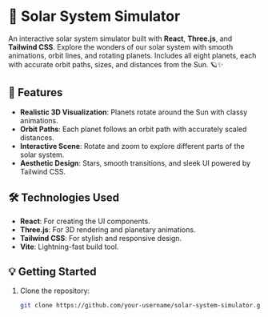 # 🌌 Solar System Simulator

An interactive solar system simulator built with **React**, **Three.js**, and **Tailwind CSS**. Explore the wonders of our solar system with smooth animations, orbit lines, and rotating planets. Includes all eight planets, each with accurate orbit paths, sizes, and distances from the Sun. 🪐✨

## 🚀 Features
- **Realistic 3D Visualization**: Planets rotate around the Sun with classy animations.
- **Orbit Paths**: Each planet follows an orbit path with accurately scaled distances.
- **Interactive Scene**: Rotate and zoom to explore different parts of the solar system.
- **Aesthetic Design**: Stars, smooth transitions, and sleek UI powered by Tailwind CSS.

## 🛠️ Technologies Used
- **React**: For creating the UI components.
- **Three.js**: For 3D rendering and planetary animations.
- **Tailwind CSS**: For stylish and responsive design.
- **Vite**: Lightning-fast build tool.

## 💡 Getting Started
1. Clone the repository:
   ```bash
   git clone https://github.com/your-username/solar-system-simulator.git
